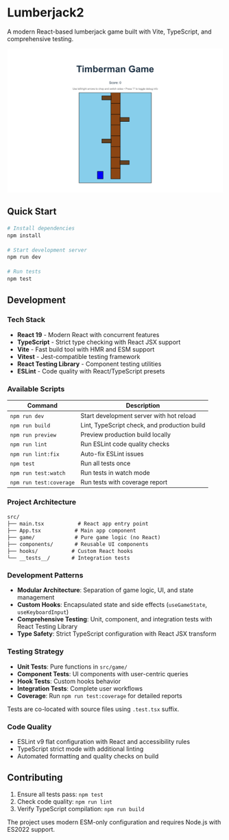 # Lumberjack2

A modern React-based lumberjack game built with Vite, TypeScript, and comprehensive testing.

![Game Screenshot](docs/game-screenshot.png)

## Quick Start

```bash
# Install dependencies
npm install

# Start development server
npm run dev

# Run tests
npm test
```

## Development

### Tech Stack
- **React 19** - Modern React with concurrent features
- **TypeScript** - Strict type checking with React JSX support
- **Vite** - Fast build tool with HMR and ESM support
- **Vitest** - Jest-compatible testing framework
- **React Testing Library** - Component testing utilities
- **ESLint** - Code quality with React/TypeScript presets

### Available Scripts

| Command | Description |
|---------|-------------|
| `npm run dev` | Start development server with hot reload |
| `npm run build` | Lint, TypeScript check, and production build |
| `npm run preview` | Preview production build locally |
| `npm run lint` | Run ESLint code quality checks |
| `npm run lint:fix` | Auto-fix ESLint issues |
| `npm test` | Run all tests once |
| `npm run test:watch` | Run tests in watch mode |
| `npm run test:coverage` | Run tests with coverage report |

### Project Architecture

```
src/
├── main.tsx           # React app entry point
├── App.tsx           # Main app component
├── game/             # Pure game logic (no React)
├── components/       # Reusable UI components
├── hooks/           # Custom React hooks
└── __tests__/       # Integration tests
```

### Development Patterns

- **Modular Architecture**: Separation of game logic, UI, and state management
- **Custom Hooks**: Encapsulated state and side effects (`useGameState`, `useKeyboardInput`)
- **Comprehensive Testing**: Unit, component, and integration tests with React Testing Library
- **Type Safety**: Strict TypeScript configuration with React JSX transform

### Testing Strategy

- **Unit Tests**: Pure functions in `src/game/`
- **Component Tests**: UI components with user-centric queries
- **Hook Tests**: Custom hooks behavior
- **Integration Tests**: Complete user workflows
- **Coverage**: Run `npm run test:coverage` for detailed reports

Tests are co-located with source files using `.test.tsx` suffix.

### Code Quality

- ESLint v9 flat configuration with React and accessibility rules
- TypeScript strict mode with additional linting
- Automated formatting and quality checks on build

## Contributing

1. Ensure all tests pass: `npm test`
2. Check code quality: `npm run lint`
3. Verify TypeScript compilation: `npm run build`

The project uses modern ESM-only configuration and requires Node.js with ES2022 support.